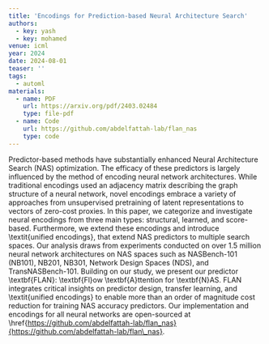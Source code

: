 ```yaml
---
title: 'Encodings for Prediction-based Neural Architecture Search'
authors:
  - key: yash
  - key: mohamed
venue: icml
year: 2024
date: 2024-08-01
teaser: ''
tags:
  - automl
materials:
  - name: PDF
    url: https://arxiv.org/pdf/2403.02484
    type: file-pdf
  - name: Code
    url: https://github.com/abdelfattah-lab/flan_nas
    type: code
---
```

Predictor-based methods have substantially enhanced Neural Architecture Search (NAS) optimization. The efficacy of these predictors is largely influenced by the method of encoding neural network architectures. While traditional encodings used an adjacency matrix describing the graph structure of a neural network, novel encodings embrace a variety of approaches from unsupervised pretraining of latent representations to vectors of zero-cost proxies. In this paper, we categorize and investigate neural encodings from three main types: structural, learned, and score-based. Furthermore, we extend these encodings and introduce \textit{unified encodings}, that extend NAS predictors to multiple search spaces. Our analysis draws from experiments conducted on over 1.5 million neural network architectures on NAS spaces such as NASBench-101 (NB101), NB201, NB301, Network Design Spaces (NDS), and TransNASBench-101. Building on our study, we present our predictor \textbf{FLAN}: \textbf{Fl}ow \textbf{A}ttention for \textbf{N}AS. FLAN integrates critical insights on predictor design, transfer learning, and \textit{unified encodings} to enable more than an order of magnitude cost reduction for training NAS accuracy predictors. Our implementation and encodings for all neural networks are open-sourced at \href{https://github.com/abdelfattah-lab/flan_nas}{https://github.com/abdelfattah-lab/flan\_nas}.
